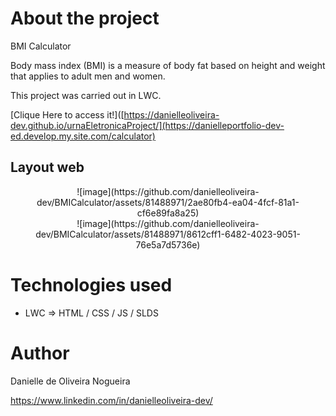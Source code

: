 # About the project

BMI Calculator

Body mass index (BMI) is a measure of body fat based on height and weight that applies to adult men and women.

This project was carried out in LWC.

[Clique Here to access it!]([https://danielleoliveira-dev.github.io/urnaEletronicaProject/](https://danielleportfolio-dev-ed.develop.my.site.com/calculator)

## Layout web

<div align="center">
![image](https://github.com/danielleoliveira-dev/BMICalculator/assets/81488971/2ae80fb4-ea04-4fcf-81a1-cf6e89fa8a25)
</div>
<div align="center">
![image](https://github.com/danielleoliveira-dev/BMICalculator/assets/81488971/8612cff1-6482-4023-9051-76e5a7d5736e)
</div>

# Technologies used
- LWC => HTML / CSS / JS / SLDS

# Author

Danielle de Oliveira Nogueira

https://www.linkedin.com/in/danielleoliveira-dev/
